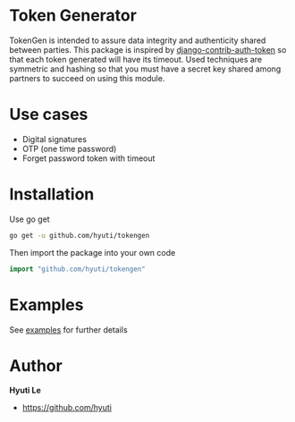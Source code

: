 # Token Generator
TokenGen is intended to assure data integrity and authenticity shared between parties. This package is inspired by [django-contrib-auth-token](https://github.com/django/django/blob/main/django/contrib/auth/tokens.py) so that each token generated will have its timeout.
Used techniques are symmetric and hashing so that you must have a secret key shared among partners to succeed on using this module.
# Use cases
- Digital signatures
- OTP (one time password)
- Forget password token with timeout
# Installation
Use go get
```sh 
go get -u github.com/hyuti/tokengen
``` 
Then import the package into your own code
```go
import "github.com/hyuti/tokengen"
```
# Examples
See [examples](https://github.com/hyuti/token-gen/blob/main/example_test.go) for further details

# Author
**Hyuti Le**
* https://github.com/hyuti
